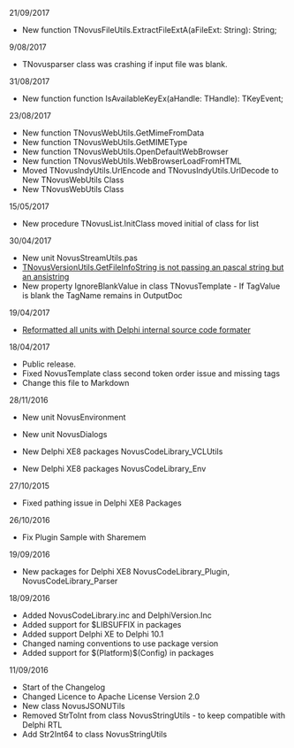 21/09/2017

* New function TNovusFileUtils.ExtractFileExtA(aFileExt: String): String;

9/08/2017

* TNovusparser class was crashing if input file was blank.


31/08/2017

* New function function IsAvailableKeyEx(aHandle: THandle): TKeyEvent;

23/08/2017

* New function TNovusWebUtils.GetMimeFromData
* New function TNovusWebUtils.GetMIMEType
* New function TNovusWebUtils.OpenDefaultWebBrowser
* New function TNovusWebUtils.WebBrowserLoadFromHTML
* Moved TNovusIndyUtils.UrlEncode and TNovusIndyUtils.UrlDecode to New TNovusWebUtils Class 
* New TNovusWebUtils Class 

15/05/2017

*  New procedure TNovusList.InitClass moved initial of class for list


30/04/2017

* New unit NovusStreamUtils.pas
* [TNovusVersionUtils.GetFileInfoString is not passing an pascal string but an ansistring](https://github.com/novuslogic/NovuscodeLibrary/issues/3)
* New property IgnoreBlankValue in class TNovusTemplate - If TagValue is blank the TagName remains in OutputDoc

19/04/2017
* [Reformatted all units with Delphi internal source code formater](https://github.com/novuslogic/NovuscodeLibrary/issues/1)

18/04/2017

* Public release.
* Fixed NovusTemplate class second token order issue and missing tags
* Change this file to Markdown 

28/11/2016

* New unit NovusEnvironment
* New unit NovusDialogs

* New Delphi XE8 packages NovusCodeLibrary_VCLUtils 
* New Delphi XE8 packages NovusCodeLibrary_Env

27/10/2015

* Fixed pathing issue in Delphi XE8 Packages

26/10/2016

* Fix Plugin Sample with Sharemem


19/09/2016

* New packages for Delphi XE8 NovusCodeLibrary_Plugin, NovusCodeLibrary_Parser 


18/09/2016

* Added NovusCodeLibrary.inc and DelphiVersion.Inc
* Added support for $LIBSUFFIX in packages
* Added support Delphi XE to Delphi 10.1
* Changed naming conventions to use package version
* Added support for $(Platform)\$(Config) in packages


11/09/2016

* Start of the Changelog
* Changed Licence to Apache License Version 2.0
* New class NovusJSONUTils
* Removed StrToInt from class NovusStringUtils - to keep compatible with Delphi RTL
* Add Str2Int64 to class NovusStringUtils




                                                                                                                                                                                                                                                           